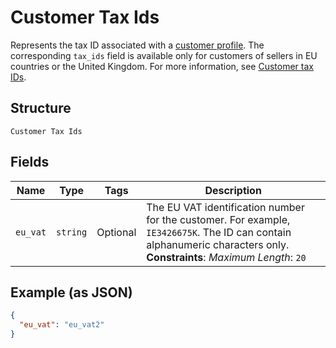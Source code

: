 
# Customer Tax Ids

Represents the tax ID associated with a [customer profile](/doc/models/customer.md). The corresponding `tax_ids` field is available only for customers of sellers in EU countries or the United Kingdom.
For more information, see [Customer tax IDs](https://developer.squareup.com/docs/customers-api/what-it-does#customer-tax-ids).

## Structure

`Customer Tax Ids`

## Fields

| Name | Type | Tags | Description |
|  --- | --- | --- | --- |
| `eu_vat` | `string` | Optional | The EU VAT identification number for the customer. For example, `IE3426675K`. The ID can contain alphanumeric characters only.<br>**Constraints**: *Maximum Length*: `20` |

## Example (as JSON)

```json
{
  "eu_vat": "eu_vat2"
}
```

